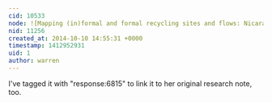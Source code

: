 ```yaml
---
cid: 10533
node: ![Mapping (in)formal and formal recycling sites and flows: Nicaragua to Boston](../notes/MollyDanielsson/10-10-2014/mapping-in-formal-and-formal-recycling-sites-and-flows-nicaragua-to-boston)
nid: 11256
created_at: 2014-10-10 14:55:31 +0000
timestamp: 1412952931
uid: 1
author: warren
---
```


I've tagged it with "response:6815" to link it to her original research note, too.